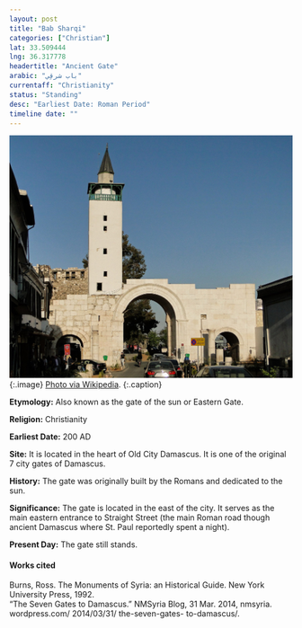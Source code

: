 ```yaml
---
layout: post
title: "Bab Sharqi"
categories: ["Christian"]
lat: 33.509444
lng: 36.317778
headertitle: "Ancient Gate"
arabic: "باب شرقِي"
currentaff: "Christianity"
status: "Standing"
desc: "Earliest Date: Roman Period"
timeline date: ""
---
```

![Bab Sharqi](images/sharqi.jpeg)
   {:.image}
[Photo via Wikipedia](https://en.wikipedia.org/wiki/Bab_Sharqi#/media/File:Bab_Sharqi,_Damascus.jpg).
   {:.caption}

**Etymology:** Also known as the gate of the sun or Eastern Gate.

**Religion:** Christianity

**Earliest Date:** 200 AD

**Site:** It is located in the heart of Old City Damascus. It is one of the original 7 city gates of Damascus.

**History:** The gate was originally built by the Romans and dedicated to the sun.

**Significance:** The gate is located in the east of the city. It serves as the main eastern entrance to Straight Street (the main Roman road though ancient Damascus where St. Paul reportedly spent a night).

**Present Day:** The gate still stands. 


#### Works cited

Burns, Ross. The Monuments of Syria: an Historical Guide. New York University Press, 1992.  
“The Seven Gates to Damascus.” NMSyria Blog, 31 Mar. 2014, nmsyria. wordpress.com/ 2014/03/31/ the-seven-gates- to-damascus/.